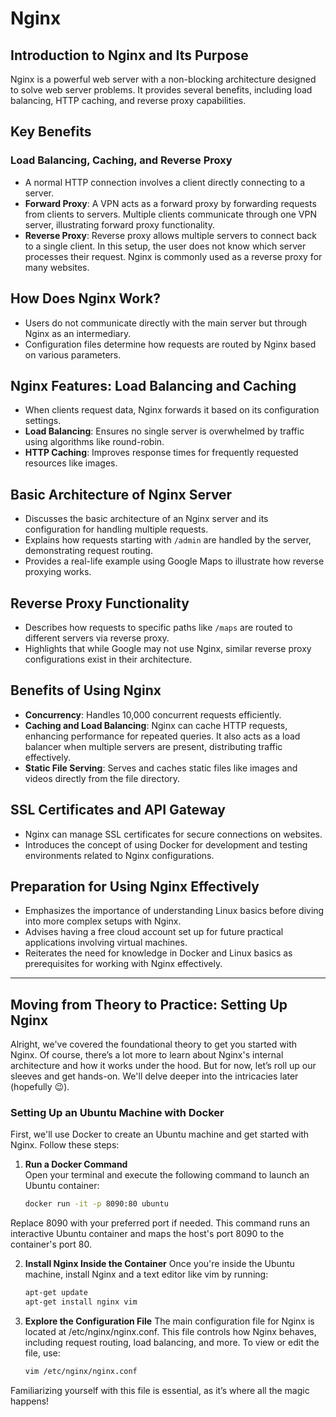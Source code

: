 # Nginx

## Introduction to Nginx and Its Purpose
Nginx is a powerful web server with a non-blocking architecture designed to solve web server problems. It provides several benefits, including load balancing, HTTP caching, and reverse proxy capabilities.

 

## Key Benefits

### Load Balancing, Caching, and Reverse Proxy
- A normal HTTP connection involves a client directly connecting to a server.
- **Forward Proxy**: A VPN acts as a forward proxy by forwarding requests from clients to servers. Multiple clients communicate through one VPN server, illustrating forward proxy functionality.
- **Reverse Proxy**: Reverse proxy allows multiple servers to connect back to a single client. In this setup, the user does not know which server processes their request. Nginx is commonly used as a reverse proxy for many websites.

 

## How Does Nginx Work?

- Users do not communicate directly with the main server but through Nginx as an intermediary.
- Configuration files determine how requests are routed by Nginx based on various parameters.

 

## Nginx Features: Load Balancing and Caching

- When clients request data, Nginx forwards it based on its configuration settings.
- **Load Balancing**: Ensures no single server is overwhelmed by traffic using algorithms like round-robin.
- **HTTP Caching**: Improves response times for frequently requested resources like images.

 

## Basic Architecture of Nginx Server

- Discusses the basic architecture of an Nginx server and its configuration for handling multiple requests.
- Explains how requests starting with `/admin` are handled by the server, demonstrating request routing.
- Provides a real-life example using Google Maps to illustrate how reverse proxying works.

 

## Reverse Proxy Functionality

- Describes how requests to specific paths like `/maps` are routed to different servers via reverse proxy.
- Highlights that while Google may not use Nginx, similar reverse proxy configurations exist in their architecture.

 

## Benefits of Using Nginx

- **Concurrency**: Handles 10,000 concurrent requests efficiently.
- **Caching and Load Balancing**: Nginx can cache HTTP requests, enhancing performance for repeated queries. It also acts as a load balancer when multiple servers are present, distributing traffic effectively.
- **Static File Serving**: Serves and caches static files like images and videos directly from the file directory.

 

## SSL Certificates and API Gateway

- Nginx can manage SSL certificates for secure connections on websites.
- Introduces the concept of using Docker for development and testing environments related to Nginx configurations.

 

## Preparation for Using Nginx Effectively

- Emphasizes the importance of understanding Linux basics before diving into more complex setups with Nginx.
- Advises having a free cloud account set up for future practical applications involving virtual machines.
- Reiterates the need for knowledge in Docker and Linux basics as prerequisites for working with Nginx effectively.

 
---

## Moving from Theory to Practice: Setting Up Nginx

Alright, we've covered the foundational theory to get you started with Nginx. Of course, there’s a lot more to learn about Nginx's internal architecture and how it works under the hood. But for now, let’s roll up our sleeves and get hands-on. We'll delve deeper into the intricacies later (hopefully 😉).

### Setting Up an Ubuntu Machine with Docker

First, we'll use Docker to create an Ubuntu machine and get started with Nginx. Follow these steps:

1. **Run a Docker Command**  
   Open your terminal and execute the following command to launch an Ubuntu container:  

   ```bash
   docker run -it -p 8090:80 ubuntu

  Replace 8090 with your preferred port if needed. This command runs an interactive Ubuntu container and maps the host's port 8090 to the container's port 80.

2. **Install Nginx Inside the Container**
   Once you're inside the Ubuntu machine, install Nginx and a text editor like vim by running:

    ```bash
    apt-get update
    apt-get install nginx vim

3. **Explore the Configuration File**
    The main configuration file for Nginx is located at /etc/nginx/nginx.conf. This file controls how Nginx behaves, including request routing, load balancing, and more. To view or edit the file, use:
    
   ```bash
   vim /etc/nginx/nginx.conf

  Familiarizing yourself with this file is essential, as it’s where all the magic happens!
    
    
